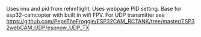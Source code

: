 Uses imu and pid from rehmflight.
Uses webpage PID setting.
Base for esp32-camcopter with built in wifi FPV.
For UDP transmitter see https://github.com/PepeTheFroggie/ESP32CAM_RCTANK/tree/master/ESP32webCAM_UDP/espnow_UDP_TX
